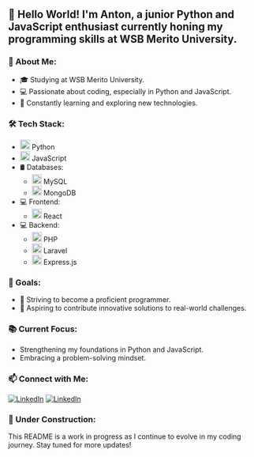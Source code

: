 
## 👋 Hello World! I'm Anton, a junior Python and JavaScript enthusiast currently honing my programming skills at WSB Merito University.

### 🚀 About Me:
  * 🎓 Studying at WSB Merito University.
  * 💻 Passionate about coding, especially in Python and JavaScript.
  * 🌱 Constantly learning and exploring new technologies.

### 🛠️ Tech Stack:
- <img width="20" src="https://user-images.githubusercontent.com/25181517/183423507-c056a6f9-1ba8-4312-a350-19bcbc5a8697.png" alt="Python" title="Python"/> Python
- <img width="20" src="https://user-images.githubusercontent.com/25181517/117447155-6a868a00-af3d-11eb-9cfe-245df15c9f3f.png" alt="JavaScript" title="JavaScript"/> JavaScript
- 🛢️ Databases: 
  - <img width="20" src="https://user-images.githubusercontent.com/25181517/183896128-ec99105a-ec1a-4d85-b08b-1aa1620b2046.png" alt="MySQL" title="MySQL"/> MySQL
  - <img width="20" src="https://user-images.githubusercontent.com/25181517/182884177-d48a8579-2cd0-447a-b9a6-ffc7cb02560e.png" alt="mongoDB" title="mongoDB"/> MongoDB
- 💻 Frontend:
  - <img width="20" src="https://user-images.githubusercontent.com/25181517/183897015-94a058a6-b86e-4e42-a37f-bf92061753e5.png" alt="React" title="React"/> React
- 💻 Backend: 
  - <img width="20" src="https://github.com/marwin1991/profile-technology-icons/assets/76662862/dbbc299a-8356-45e4-9d2e-a6c21b4569cf" alt="php (elephpant)" title="php (elephpant)"/> PHP
  - <img width="20" src="https://github.com/marwin1991/profile-technology-icons/assets/25181517/afcf1c98-544e-41fb-bf44-edba5e62809a" alt="Laravel" title="Laravel"/> Laravel
  - <img width="20" src="https://user-images.githubusercontent.com/25181517/183859966-a3462d8d-1bc7-4880-b353-e2cbed900ed6.png" alt="Express" title="Express"/> Express.js

### 🔭 Goals:
* 🚀 Striving to become a proficient programmer.
* 🌟 Aspiring to contribute innovative solutions to real-world challenges.

### 📚 Current Focus:
* Strengthening my foundations in Python and JavaScript.
* Embracing a problem-solving mindset.

### 📫 Connect with Me:

[![LinkedIn](https://img.shields.io/badge/LinkedIn-0077B5?style=for-the-badge&logo=linkedin&logoColor=white)](https://www.linkedin.com/anton-martsinkevich/)
[![LinkedIn](https://img.shields.io/badge/Gmail-D14836?style=for-the-badge&logo=gmail&logoColor=white)](mailto:antonmartsinkevich@gmail.com)

### 🚧 Under Construction:
This README is a work in progress as I continue to evolve in my coding journey. Stay tuned for more updates!
